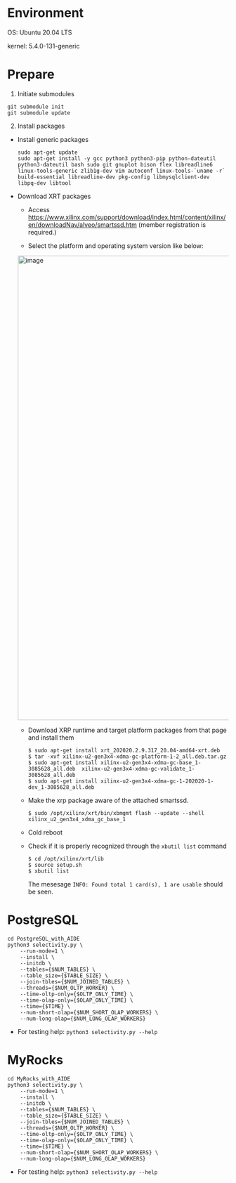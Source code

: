 # Environment

OS: Ubuntu 20.04 LTS

kernel: 5.4.0-131-generic

# Prepare

1. Initiate submodules
```
git submodule init
git submodule update
```

2. Install packages
- Install generic packages
	```
	sudo apt-get update  
	sudo apt-get install -y gcc python3 python3-pip python-dateutil python3-dateutil bash sudo git gnuplot bison flex libreadline6 linux-tools-generic zlib1g-dev vim autoconf linux-tools-`uname -r` build-essential libreadline-dev pkg-config libmysqlclient-dev libpq-dev libtool
	```
- Download XRT packages
	- Access https://www.xilinx.com/support/download/index.html/content/xilinx/en/downloadNav/alveo/smartssd.htm (member registration is required.)

	- Select the platform and operating system version like below:
	<img width="1058" alt="image" src="https://user-images.githubusercontent.com/46515826/220605710-d776b03b-87cf-490a-b6ce-2b1d3267b0ac.png">

	- Download XRP runtime and target platform packages from that page and install them
		```
		$ sudo apt-get install xrt_202020.2.9.317_20.04-amd64-xrt.deb
		$ tar -xvf xilinx-u2-gen3x4-xdma-gc-platform-1-2_all.deb.tar.gz
		$ sudo apt-get install xilinx-u2-gen3x4-xdma-gc-base_1-3085628_all.deb  xilinx-u2-gen3x4-xdma-gc-validate_1-3085628_all.deb
		$ sudo apt-get install xilinx-u2-gen3x4-xdma-gc-1-202020-1-dev_1-3085628_all.deb
		```

	- Make the xrp package aware of the attached smartssd.
		```
		$ sudo /opt/xilinx/xrt/bin/xbmgmt flash --update --shell xilinx_u2_gen3x4_xdma_gc_base_1
		```

	- Cold reboot
	- Check if it is properly recognized through the `xbutil list` command
		```
		$ cd /opt/xilinx/xrt/lib
		$ source setup.sh
		$ xbutil list
		```
		The mesesage `INFO: Found total 1 card(s), 1 are usable` should be seen.

# PostgreSQL
```
cd PostgreSQL_with_AIDE
python3 selectivity.py \
	--run-mode=1 \
	--install \
	--initdb \
	--tables={$NUM_TABLES} \
	--table_size={$TABLE_SIZE} \
	--join-tbles={$NUM_JOINED_TABLES} \
	--threads={$NUM_OLTP_WORKER} \
	--time-oltp-only={$OLTP_ONLY_TIME} \
	--time-olap-only={$OLAP_ONLY_TIME} \
	--time={$TIME} \
	--num-short-olap={$NUM_SHORT_OLAP_WORKERS} \
	--num-long-olap={$NUM_LONG_OLAP_WORKERS}
```
- For testing help: `python3 selectivity.py --help`

# MyRocks
```
cd MyRocks_with_AIDE
python3 selectivity.py \
	--run-mode=1 \
	--install \
	--initdb \
	--tables={$NUM_TABLES} \
	--table_size={$TABLE_SIZE} \
	--join-tbles={$NUM_JOINED_TABLES} \
	--threads={$NUM_OLTP_WORKER} \
	--time-oltp-only={$OLTP_ONLY_TIME} \
	--time-olap-only={$OLAP_ONLY_TIME} \
	--time={$TIME} \
	--num-short-olap={$NUM_SHORT_OLAP_WORKERS} \
	--num-long-olap={$NUM_LONG_OLAP_WORKERS}
```
- For testing help: `python3 selectivity.py --help`
